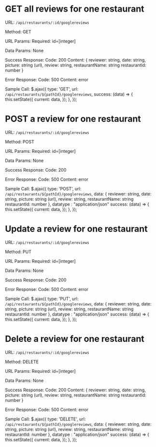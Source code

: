# GET all reviews for one restaurant

URL:
    `/api/restaurants/:id/googlereviews`

Method:
    GET

URL Params:
    Required:
        id=[integer]

Data Params:
    None

Success Response:
    Code: 200
    Content: {
        reviewer: string,
        date: string,
        picture: string (url),
        review: string,
        restaurantName: string
        restaurantId: number
    }

Error Response:
    Code: 500
    Content: error

Sample Call:
 $.ajax({
      type: 'GET',
      url: `/api/restaurants/${pathId}/googlereviews`,
      success: (data) => {
        this.setState({
          current: data,
        });
      },
    });

# POST a review for one restaurant

URL:
    `/api/restaurants/:id/googlereviews`

Method:
    POST

URL Params:
    Required:
        id=[integer]

Data Params:
    None

Success Response:
    Code: 200

Error Response:
    Code: 500
    Content: error

Sample Call:
 $.ajax({
    type: 'POST',
    url: `/api/restaurants/${pathId}/googlereviews`,
    data: {
        reviewer: string,
        date: string,
        picture: string (url),
        review: string,
        restaurantName: string
        restaurantId: number
    },
    datatype : "application/json"
    success: (data) => {
        this.setState({
        current: data,
        });
    },
    });

# Update a review for one restaurant

URL:
    `/api/restaurants/:id/googlereviews`

Method:
    PUT

URL Params:
    Required:
        id=[integer]

Data Params:
    None

Success Response:
    Code: 200


Error Response:
    Code: 500
    Content: error

Sample Call:
 $.ajax({
    type: 'PUT',
    url: `/api/restaurants/${pathId}/googlereviews`,
    data: {
        reviewer: string,
        date: string,
        picture: string (url),
        review: string,
        restaurantName: string
        restaurantId: number
    },
    datatype : "application/json"
    success: (data) => {
        this.setState({
        current: data,
        });
    },
    });

# Delete a review for one restaurant

URL:
    `/api/restaurants/:id/googlereviews`

Method:
    DELETE

URL Params:
    Required:
        id=[integer]

Data Params:
    None

Success Response:
    Code: 200
    Content: {
        reviewer: string,
        date: string,
        picture: string (url),
        review: string,
        restaurantName: string
        restaurantId: number
    }

Error Response:
    Code: 500
    Content: error

Sample Call:
 $.ajax({
    type: 'DELETE',
    url: `/api/restaurants/${pathId}/googlereviews`,
    data: {
        reviewer: string,
        date: string,
        picture: string (url),
        review: string,
        restaurantName: string
        restaurantId: number
    },
    datatype : "application/json"
    success: (data) => {
        this.setState({
        current: data,
        });
    },
    });